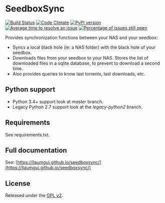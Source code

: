 # SeedboxSync

[![Build Status](https://travis-ci.org/llaumgui/seedboxsync.svg?branch=master)](https://travis-ci.org/llaumgui/seedboxsync)
[![Code Climate](https://codeclimate.com/github/llaumgui/seedboxsync/badges/gpa.svg)](https://codeclimate.com/github/llaumgui/seedboxsync)
[![PyPI version](https://badge.fury.io/py/seedboxsync.svg)](https://pypi.python.org/pypi/seedboxsync)
[![Average time to resolve an issue](http://isitmaintained.com/badge/resolution/llaumgui/seedboxsync.svg)](http://isitmaintained.com/project/llaumgui/seedboxsync "Average time to resolve an issue")
[![Percentage of issues still open](http://isitmaintained.com/badge/open/llaumgui/seedboxsync.svg)](http://isitmaintained.com/project/llaumgui/seedboxsync "Percentage of issues still open")

Provides synchronization functions between your NAS and your seedbox:

* Syncs a local black hole (ie: a NAS folder) with the black hole of your seedbox.
* Downloads files from your seedbox to your NAS. Stores the list of downloaded
files in a sqlite database, to prevent to download a second time.
* Also provides queries to know last torrents, last downloads, etc.

## Python support

* Python 3.4+ support look at _master_ branch.
* Legacy Python 2.7 support look at the _legacy-python2_ branch.

## Requirements

See requirements.txt.

## Full documentation

See: [https://llaumgui.github.io/seedboxsync/](https://llaumgui.github.io/seedboxsync/)

## License

Released under the [GPL v2](http://opensource.org/licenses/GPL-2.0).
